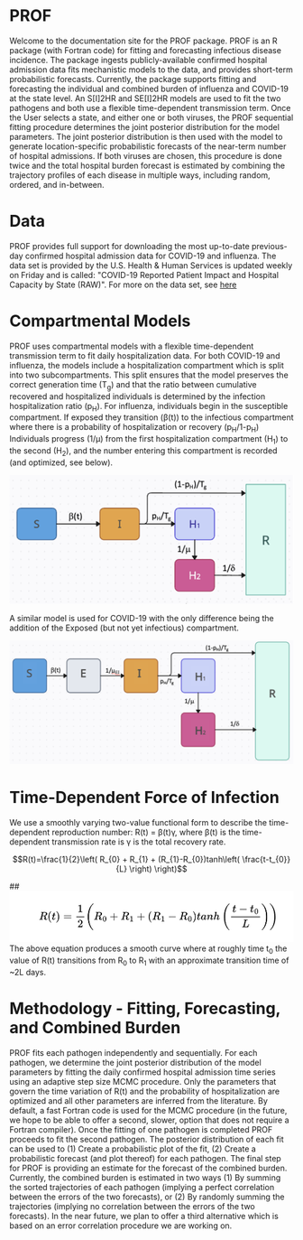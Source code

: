 # PROF

Welcome to the documentation site for the PROF package. PROF is an R package (with Fortran code) for fitting and forecasting infectious disease 
incidence. The package ingests publicly-available
confirmed hospital admission data fits mechanistic models to the data, and provides short-term 
probabilistic forecasts. Currently, the package supports fitting and forecasting the individual
and combined burden of influenza and COVID-19 at the state level. An S[I]2HR and SE[I]2HR models
are used to fit the two pathogens and both use a flexible time-dependent transmission term. Once the User
selects a state, and either one or both viruses, the PROF sequential fitting procedure determines the joint posterior distribution for the model
parameters.  The joint posterior distribution is then used with the model to generate location-specific
probabilistic forecasts of the near-term number of hospital admissions. If both viruses are chosen, this procedure is done twice and the total hospital burden forecast is estimated by combining the trajectory profiles of each disease in multiple ways, including random, ordered, and in-between.

# Data
PROF provides full support for downloading the most up-to-date previous-day confirmed hospital admission data for COVID-19 and influenza. 
The data set is provided by the U.S. Health & Human Services is updated weekly on Friday and is called: "COVID-19 Reported Patient Impact and Hospital Capacity by State (RAW)".   For more on the data set, see [here](https://healthdata.gov/dataset/COVID-19-Reported-Patient-Impact-and-Hospital-Capa/6xf2-c3ie)

# Compartmental Models

PROF uses compartmental models with a flexible time-dependent transmission term to fit daily hospitalization data. For both COVID-19 and influenza, the models include a hospitalization compartment which is split into two subcompartments. This split ensures that the model preserves the correct generation time (T<sub>g</sub>) and that the ratio between cumulative recovered and hospitalized individuals is determined by the infection hospitalization ratio (p<sub>H</sub>). For influenza, individuals begin in the susceptible compartment. If exposed they transition (&beta;(t)) to the infectious compartment where there is a probability of hospitalization or recovery (p<sub>H</sub>/1-p<sub>H</sub>) Individuals progress (1/&mu;) from the first hospitalization compartment (H<sub>1</sub>) to the second (H<sub>2</sub>), and the number entering this compartment is recorded (and optimized, see below). 


![Influenza Model](img/model_influenza.png)


A similar model is used for COVID-19 with the only difference being the addition of the Exposed (but not yet infectious) compartment.

![covid19 Model](img/model_covid19.png)

# Time-Dependent Force of Infection

We use a smoothly varying two-value functional form to describe the time-dependent reproduction number: R(t) = &beta;(t)&gamma;, where &beta;(t) is the time-dependent transmission rate is &gamma; is the total recovery rate. 

$$R(t)=\frac{1}{2}\left( R_{0} + R_{1} + (R_{1}-R_{0})tanh\left( \frac{t-t_{0}}{L} \right) \right)$$

##![transmission-term-equation](img/transmission_term_eq.png)
The above equation produces a smooth curve where at roughly time t<sub>0</sub> the value of R(t) transitions from R<sub>0</sub> to R<sub>1</sub> 
with an approximate transition time of ~2L days.

# Methodology - Fitting, Forecasting, and Combined Burden
PROF fits each pathogen independently and sequentially.   For each pathogen, we determine the joint posterior distribution of the model parameters by fitting the daily confirmed hospital admission time series using an adaptive step size MCMC procedure.  Only the parameters that govern the time variation of R(t) and the probability of hospitalization are optimized and all other parameters are inferred from the literature. By default, a fast Fortran code is used for the MCMC procedure (in the future, we hope to be able to offer a second, slower, option that does not require a Fortran compiler). Once the fitting of one pathogen is completed PROF proceeds to fit the second pathogen.  The posterior distribution of each fit can be used to (1) Create a probabilistic plot of the fit, (2) Create a probabilistic forecast (and plot thereof) for each pathogen.  The final step for PROF is providing an estimate for the forecast of the combined burden.  Currently, the combined burden is estimated in two ways (1) By summing the sorted trajectories of each pathogen (implying a perfect correlation between the errors of the two forecasts), or (2) By randomly summing the trajectories (implying no correlation between the errors of the two forecasts).  In the near future, we plan to offer a third alternative which is based on an error correlation procedure we are working on.




